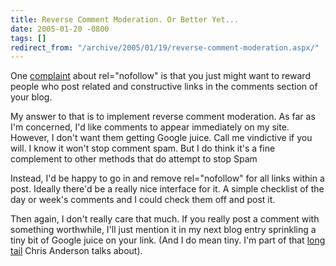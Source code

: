 ```yaml
---
title: Reverse Comment Moderation. Or Better Yet...
date: 2005-01-20 -0800
tags: []
redirect_from: "/archive/2005/01/19/reverse-comment-moderation.aspx/"
---
```


One [complaint](https://haacked.com/archive/2005/01/20/1944.aspx#1964)
about rel="nofollow" is that you just might want to reward people who
post related and constructive links in the comments section of your
blog.

My answer to that is to implement reverse comment moderation. As far as
I'm concerned, I'd like comments to appear immediately on my site.
However, I don't want them getting Google juice. Call me vindictive if
you will. I know it won't stop comment spam. But I do think it's a fine
complement to other methods that do attempt to stop Spam

Instead, I'd be happy to go in and remove rel="nofollow" for all links
within a post. Ideally there'd be a really nice interface for it. A
simple checklist of the day or week's comments and I could check them
off and post it.

Then again, I don't really care that much. If you really post a comment
with something worthwhile, I'll just mention it in my next blog entry
sprinkling a tiny bit of Google juice on your link. (And I do mean tiny.
I'm part of that [long
tail](http://www.wired.com/wired/archive/12.10/tail.html) Chris Anderson
talks about).

